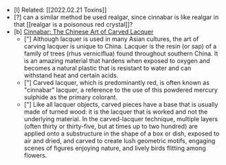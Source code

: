 
- [l] Related: [[2022.02.21 Toxins]]
- [?] can a similar method be used realgar, since cinnabar is like realgar in that [[realgar is a poisonous red crystal]]? 
- [b] [Cinnabar: The Chinese Art of Carved Lacquer](https://www.metmuseum.org/exhibitions/listings/2009/cinnabar)
	- ["] Although lacquer is used in many Asian cultures, the art of carving lacquer is unique to China. Lacquer is the resin (or sap) of a family of trees (rhus verniciflua) found throughout southern China. It is an amazing material that hardens when exposed to oxygen and becomes a natural plastic that is resistant to water and can withstand heat and certain acids.
	- ["] Carved lacquer, which is predominantly red, is often known as "cinnabar" lacquer, a reference to the use of this powdered mercury sulphide as the primary colorant.
	- ["] Like all lacquer objects, carved pieces have a base that is usually made of turned wood: it is the lacquer that is worked and not the underlying material. In the carved-lacquer technique, multiple layers (often thirty or thirty-five, but at times up to two hundred) are applied onto a substructure in the shape of a box or dish, exposed to air and dried, and carved to create lush geometric motifs, engaging scenes of figures enjoying nature, and lively birds flitting among flowers.

